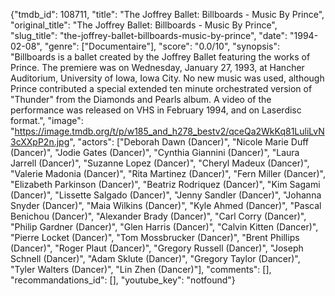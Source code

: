 {"tmdb_id": 108711, "title": "The Joffrey Ballet: Billboards - Music By Prince", "original_title": "The Joffrey Ballet: Billboards - Music By Prince", "slug_title": "the-joffrey-ballet-billboards-music-by-prince", "date": "1994-02-08", "genre": ["Documentaire"], "score": "0.0/10", "synopsis": "Billboards is a ballet created by the Joffrey Ballet featuring the works of Prince. The premiere was on Wednesday, January 27, 1993, at Hancher Auditorium, University of Iowa, Iowa City. No new music was used, although Prince contributed a special extended ten minute orchestrated version of \"Thunder\" from the Diamonds and Pearls album. A video of the performance was released on VHS in February 1994, and on Laserdisc format.", "image": "https://image.tmdb.org/t/p/w185_and_h278_bestv2/qceQa2WkKq81LuliLvN3cXXpP2n.jpg", "actors": ["Deborah Dawn (Dancer)", "Nicole Marie Duff (Dancer)", "Jodie Gates (Dancer)", "Cynthia Giannini (Dancer)", "Laura Jarrell (Dancer)", "Suzanne Lopez (Dancer)", "Cheryl Madeux (Dancer)", "Valerie Madonia (Dancer)", "Rita Martinez (Dancer)", "Fern Miller (Dancer)", "Elizabeth Parkinson (Dancer)", "Beatriz  Rodriquez (Dancer)", "Kim Sagami (Dancer)", "Lissette Salgado (Dancer)", "Jenny Sandler (Dancer)", "Johanna Snyder (Dancer)", "Maia Wilkins (Dancer)", "Kyle Ahmed (Dancer)", "Pascal Benichou (Dancer)", "Alexander Brady (Dancer)", "Carl Corry (Dancer)", "Philip Gardner (Dancer)", "Glen Harris (Dancer)", "Calvin Kitten (Dancer)", "Pierre Locket (Dancer)", "Tom Mossbrucker (Dancer)", "Brent Phillips (Dancer)", "Roger Plaut (Dancer)", "Gregory Russell (Dancer)", "Joseph Schnell (Dancer)", "Adam Sklute (Dancer)", "Gregory Taylor (Dancer)", "Tyler Walters (Dancer)", "Lin Zhen (Dancer)"], "comments": [], "recommandations_id": [], "youtube_key": "notfound"}